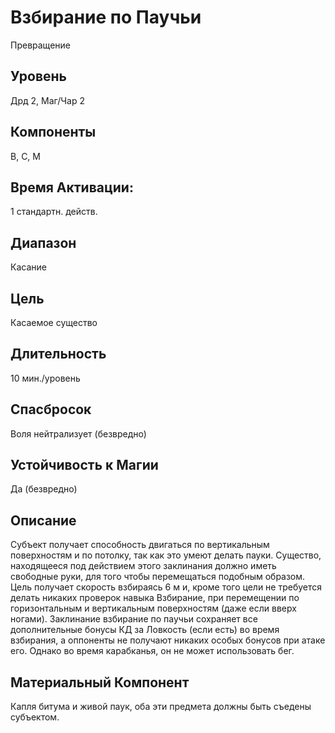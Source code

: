 # Взбирание по Паучьи
Превращение
## Уровень
Дрд 2, Маг/Чар 2
## Компоненты
В, С, М
## Время Активации:
1 стандартн. действ.
## Диапазон
Касание
## Цель
Касаемое существо
## Длительность
10 мин./уровень
## Спасбросок
Воля нейтрализует (безвредно)
## Устойчивость к Магии
Да (безвредно)
## Описание
Субъект получает способность двигаться по вертикальным поверхностям и по потолку, так как это умеют делать пауки. Существо, находящееся под действием этого заклинания должно иметь свободные руки, для того чтобы перемещаться подобным образом. Цель получает скорость взбираясь 6 м и, кроме того цели не требуется делать никаких проверок навыка Взбирание, при перемещении по горизонтальным и вертикальным поверхностям (даже если вверх ногами). Заклинание взбирание по паучьи сохраняет все дополнительные бонусы КД за Ловкость (если есть) во время взбирания, а оппоненты не получают никаких особых бонусов при атаке его. Однако во время карабканья, он не может использовать бег.
## Материальный Компонент
Капля битума и живой паук, оба эти предмета должны быть съедены субъектом.